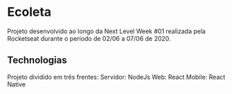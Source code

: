 # Ecoleta

Projeto desenvolvido ao longo da Next Level Week #01 realizada pela Rocketseat durante o período de 02/06 a 07/06 de 2020.

## Technologias
Projeto dividido em três frentes:
Servidor: NodeJs
Web: React
Mobile: React Native